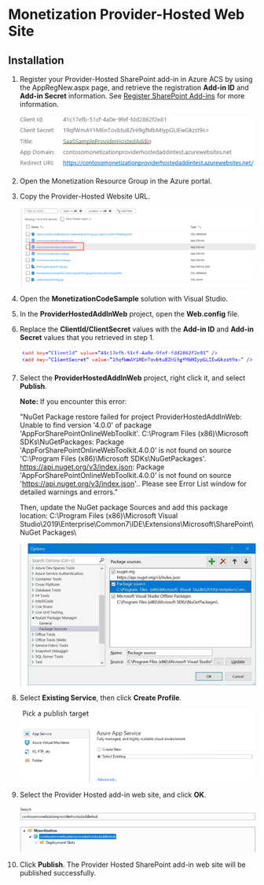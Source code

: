 # Monetization Provider-Hosted Web Site

## Installation

1. Register your Provider-Hosted SharePoint add-in in Azure ACS by using the AppRegNew.aspx page, and retrieve the registration **Add-in ID** and **Add-in Secret** information. See [Register SharePoint Add-ins](https://docs.microsoft.com/en-us/sharepoint/dev/sp-add-ins/register-sharepoint-add-ins) for more information.

   ![](Images/35.png)

2. Open the Monetization Resource Group in the Azure portal.

3. Copy the Provider-Hosted Website URL.

   ![](Images/1.png)

4. Open the **MonetizationCodeSample** solution with Visual Studio.

5. In the **ProviderHostedAddInWeb** project, open the **Web.config** file.

6. Replace the **ClientId/ClientSecret** values with the **Add-in ID** and **Add-in Secret** values that you retrieved in step 1.

   ![](Images/33.png)

7. Select the **ProviderHostedAddInWeb** project, right click it, and select **Publish**.

   **Note:**
   If you encounter this error:

   "NuGet Package restore failed for project ProviderHostedAddInWeb: Unable to find version '4.0.0' of package 'AppForSharePointOnlineWebToolkit'.  C:\Program Files (x86)\Microsoft SDKs\NuGetPackages\: Package 'AppForSharePointOnlineWebToolkit.4.0.0' is not found on source 'C:\Program Files (x86)\Microsoft SDKs\NuGetPackages\'.  https://api.nuget.org/v3/index.json: Package 'AppForSharePointOnlineWebToolkit.4.0.0' is not found on source 'https://api.nuget.org/v3/index.json'.. Please see Error List window for detailed warnings and errors."

   Then, update the NuGet package Sources and add this package location: C:\Program Files (x86)\Microsoft Visual Studio\2019\Enterprise\Common7\IDE\Extensions\Microsoft\SharePoint\NuGet Packages\ 

> ![](Images/46.png)

8. Select **Existing Service**, then click **Create Profile**.

   ![](Images/31.png)

9. Select the Provider Hosted add-in web site, and click **OK**.

   ![](Images/32.png)

10. Click **Publish**.  The Provider Hosted SharePoint add-in web site will be published successfully.